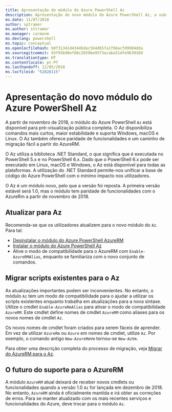 ```yaml
---
title: Apresentação do módulo do Azure PowerShell Az
description: Apresentação do novo módulo do Azure PowerShell Az, a substituição do módulo AzureRM.
ms.date: 11/07/2018
author: sptramer
ms.author: sttramer
ms.manager: carmonm
ms.devlang: powershell
ms.topic: conceptual
ms.openlocfilehash: b0f31341d4344bdac5b4d657a1f66acfd9984dda
ms.sourcegitcommit: 93f93b90ef88c2659be95f3acaba514fe9639169
ms.translationtype: HT
ms.contentlocale: pt-PT
ms.lasthandoff: 12/05/2018
ms.locfileid: "52828115"
---
```

# <a name="introducing-the-new-azure-powershell-az-module"></a>Apresentação do novo módulo do Azure PowerShell Az

A partir de novembro de 2018, o módulo do Azure PowerShell `Az` está disponível para pré-visualização pública completa.
O Az disponibiliza comandos mais curtos, maior estabilidade e suporta Windows, macOS e Linux. O Az também oferece paridade de funcionalidades e um caminho de migração fácil a partir do AzureRM.

O Az utiliza a biblioteca .NET Standard, o que significa que é executada no PowerShell 5.x e no PowerShell 6.x.
Dado que o PowerShell 6.x pode ser executado em Linux, macOS e Windows, o Az está disponível para todas as plataformas.
A utilização do .NET Standard permite-nos unificar a base de código do Azure PowerShell com o mínimo impacto nos utilizadores.

O Az é um módulo novo, pelo que a versão foi reposta. A primeira versão estável será 1.0, mas o módulo tem paridade de funcionalidades com o AzureRm a partir de novembro de 2018.

## <a name="upgrade-to-az"></a>Atualizar para Az

Recomenda-se que os utilizadores atualizem para o novo módulo do `Az`. Para tal:

* [Desinstalar o módulo do Azure PowerShell AzureRM](/powershell/azure/uninstall-azurerm-ps)
* [Instalar o módulo do Azure PowerShell Az](/powershell/azure/install-az-ps)
* Ative o modo de compatibilidade para o AzureRM com `Enable-AzureRMAlias`, enquanto se familiariza com o novo conjunto de comandos.

## <a name="migrate-existing-scripts-to-az"></a>Migrar scripts existentes para o Az

As atualizações importantes podem ser inconvenientes. No entanto, o módulo `Az` tem um modo de compatibilidade para o ajudar a utilizar os scripts existentes enquanto trabalha em atualizações para a nova sintaxe. Utilize o cmdlet `Enable-AzureRmAlias` para ativar o modo de compatibilidade `AzureRM`. Este cmdlet define nomes de cmdlet `AzureRM` como aliases para os novos nomes de cmdlet `Az`.

Os novos nomes de cmdlet foram criados para serem fáceis de aprender. Em vez de utilizar `AzureRm` ou `Azure` em nomes de cmdlet, utilize `Az`. Por exemplo, o comando antigo `New-AzureRmVm` tornou-se `New-AzVm`.

Para obter uma descrição completa do processo de migração, veja [Migrar do AzureRM para o Az](migrate-from-azurerm-to-az.md).

## <a name="the-future-of-support-for-azurerm"></a>O futuro do suporte para o AzureRM

A módulo `AzureRM` atual deixará de receber novos cmdlets ou funcionalidades quando a versão 1.0 `Az` for lançada em dezembro de 2018. No entanto, `AzureRM` ainda é oficialmente mantida e irá obter as correções de erros. Para se manter atualizado com os mais recentes serviços e funcionalidades do Azure, deve trocar para o módulo `Az`.